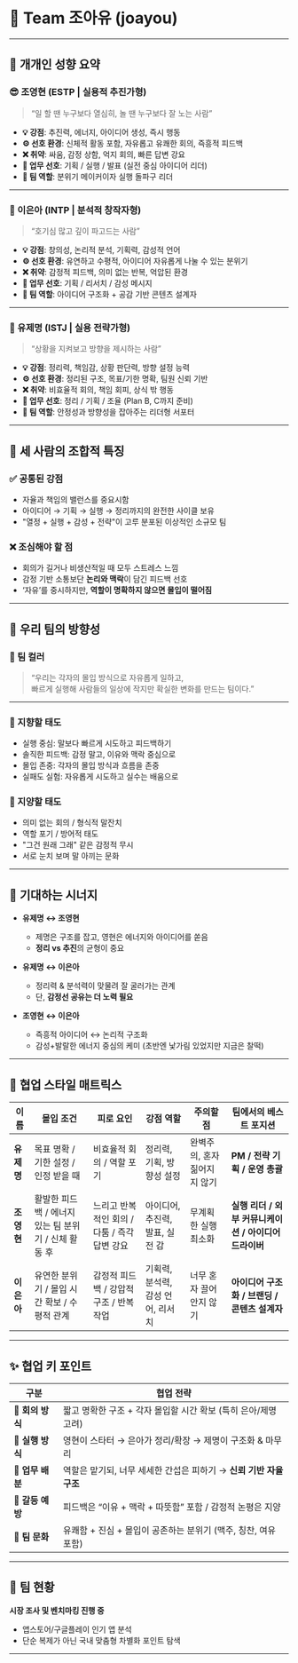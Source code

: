 # 🎯 Team 조아유 (joayou)

---

## 👤 개개인 성향 요약

### 😎 조영현 (ESTP | 실용적 추진가형)  
> “일 할 땐 누구보다 열심히, 놀 땐 누구보다 잘 노는 사람”

- **💡 강점**: 추진력, 에너지, 아이디어 생성, 즉시 행동  
- **⚙️ 선호 환경**: 신체적 활동 포함, 자유롭고 유쾌한 회의, 즉흥적 피드백  
- **❌ 취약**: 싸움, 감정 상함, 억지 회의, 빠른 답변 강요  
- **🧠 업무 선호**: 기획 / 실행 / 발표 (실전 중심 아이디어 리더)  
- **🤝 팀 역할**: 분위기 메이커이자 실행 돌파구 리더  

---

### 🐡 이은아 (INTP | 분석적 창작자형)  
> “호기심 많고 깊이 파고드는 사람”

- **💡 강점**: 창의성, 논리적 분석, 기획력, 감성적 언어  
- **⚙️ 선호 환경**: 유연하고 수평적, 아이디어 자유롭게 나눌 수 있는 분위기  
- **❌ 취약**: 감정적 피드백, 의미 없는 반복, 억압된 환경  
- **🧠 업무 선호**: 기획 / 리서치 / 감성 메시지  
- **🤝 팀 역할**: 아이디어 구조화 + 공감 기반 콘텐츠 설계자  

---

### 🐼 유제명 (ISTJ | 실용 전략가형)  
> “상황을 지켜보고 방향을 제시하는 사람”

- **💡 강점**: 정리력, 책임감, 상황 판단력, 방향 설정 능력  
- **⚙️ 선호 환경**: 정리된 구조, 목표/기한 명확, 팀원 신뢰 기반  
- **❌ 취약**: 비효율적 회의, 책임 회피, 상식 밖 행동  
- **🧠 업무 선호**: 정리 / 기획 / 조율 (Plan B, C까지 준비)  
- **🤝 팀 역할**: 안정성과 방향성을 잡아주는 리더형 서포터  

---

## 🤝 세 사람의 조합적 특징

### ✅ 공통된 강점
- 자율과 책임의 밸런스를 중요시함  
- 아이디어 → 기획 → 실행 → 정리까지의 완전한 사이클 보유  
- "열정 + 실행 + 감성 + 전략"이 고루 분포된 이상적인 소규모 팀  

### ❌ 조심해야 할 점
- 회의가 길거나 비생산적일 때 모두 스트레스 느낌  
- 감정 기반 소통보단 **논리와 맥락**이 담긴 피드백 선호  
- ‘자유’를 중시하지만, **역할이 명확하지 않으면 몰입이 떨어짐**  

---

## 🚀 우리 팀의 방향성

### 🎨 팀 컬러
> “우리는 각자의 몰입 방식으로 자유롭게 일하고,  
> 빠르게 실행해 사람들의 일상에 작지만 확실한 변화를 만드는 팀이다.”

---

### 🌟 지향할 태도
- 실행 중심: 말보다 빠르게 시도하고 피드백하기  
- 솔직한 피드백: 감정 말고, 이유와 맥락 중심으로  
- 몰입 존중: 각자의 몰입 방식과 흐름을 존중  
- 실패도 실험: 자유롭게 시도하고 실수는 배움으로  

### 🚫 지양할 태도
- 의미 없는 회의 / 형식적 말잔치  
- 역할 포기 / 방어적 태도  
- "그건 원래 그래" 같은 감정적 무시  
- 서로 눈치 보며 말 아끼는 문화  

---

## 👯 기대하는 시너지

- **유제명 ↔ 조영현**  
  - 제명은 구조를 잡고, 영현은 에너지와 아이디어를 쏟음  
  - **정리 vs 추진**의 균형이 중요  

- **유제명 ↔ 이은아**  
  - 정리력 & 분석력이 맞물려 잘 굴러가는 관계  
  - 단, **감정선 공유는 더 노력 필요**  

- **조영현 ↔ 이은아**  
  - 즉흥적 아이디어 ↔ 논리적 구조화  
  - 감성+발랄한 에너지 중심의 케미 (초반엔 낯가림 있었지만 지금은 찰떡)  

---

## 🧠 협업 스타일 매트릭스

| 이름   | 몰입 조건 | 피로 요인 | 강점 역할 | 주의할 점 | 팀에서의 베스트 포지션 |
|--------|------------|------------|--------------|-------------------------|------------------------------|
| **유제명** | 목표 명확 / 기한 설정 / 인정 받을 때 | 비효율적 회의 / 역할 포기 | 정리력, 기획, 방향성 설정 | 완벽주의, 혼자 짊어지지 않기 | **PM / 전략 기획 / 운영 총괄** |
| **조영현** | 활발한 피드백 / 에너지 있는 팀 분위기 / 신체 활동 후 | 느리고 반복적인 회의 / 다툼 / 즉각 답변 강요 | 아이디어, 추진력, 발표, 실전 감 | 무계획한 실행 최소화 | **실행 리더 / 외부 커뮤니케이션 / 아이디어 드라이버** |
| **이은아** | 유연한 분위기 / 몰입 시간 확보 / 수평적 관계 | 감정적 피드백 / 강압적 구조 / 반복 작업 | 기획력, 분석력, 감성 언어, 리서치 | 너무 혼자 끌어안지 않기 | **아이디어 구조화 / 브랜딩 / 콘텐츠 설계자** |

---

## ✨ 협업 키 포인트

| 구분 | 협업 전략 |
|------|------------|
| 💬 **회의 방식** | 짧고 명확한 구조 + 각자 몰입할 시간 확보 (특히 은아/제명 고려) |
| 🔁 **실행 방식** | 영현이 스타터 → 은아가 정리/확장 → 제명이 구조화 & 마무리 |
| 🧩 **업무 배분** | 역할은 맡기되, 너무 세세한 간섭은 피하기 → **신뢰 기반 자율 구조** |
| 🤝 **갈등 예방** | 피드백은 “이유 + 맥락 + 따뜻함” 포함 / 감정적 논평은 지양 |
| 🧃 **팀 문화** | 유쾌함 + 진심 + 몰입이 공존하는 분위기 (맥주, 칭찬, 여유 포함) |

---

## 🚀 팀 현황

**시장 조사 및 벤치마킹 진행 중**
- 앱스토어/구글플레이 인기 앱 분석
- 단순 복제가 아닌 국내 맞춤형 차별화 포인트 탐색

---

